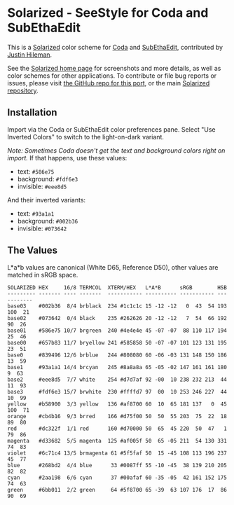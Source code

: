 Solarized - SeeStyle for Coda and SubEthaEdit
=============================================

This is a [Solarized][solarized] color scheme for [Coda][coda] and
[SubEthaEdit][see], contributed by [Justin Hileman][jh].

See the [Solarized home page][solarized] for screenshots and more details,
as well as color schemes for other applications. To contribute or file bug
reports or issues, please visit [the GitHub repo for this port][coda-repo],
or the main [Solarized repository][solarized-repo].

  [coda]:           http://panic.com/coda/
  [coda-repo]:      https://github.com/bobthecow/solarized-seestyle
  [jh]:             http://justinhileman.com
  [see]:            http://www.codingmonkeys.de/subethaedit/
  [solarized]:      http://ethanschoonover.com/solarized
  [solarized-repo]: https://github.com/altercation/solarized


Installation
------------

Import via the Coda or SubEthaEdit color preferences pane. Select "Use Inverted
Colors" to switch to the light-on-dark variant.

_Note: Sometimes Coda doesn't get the text and background colors right on import._
If that happens, use these values:

 * text:       `#586e75`
 * background: `#fdf6e3`
 * invisible:  `#eee8d5`

And their inverted variants:

 * text:       `#93a1a1`
 * background: `#002b36`
 * invisible:  `#073642`


The Values
----------

L\*a\*b values are canonical (White D65, Reference D50), other values are 
matched in sRGB space.

    SOLARIZED HEX     16/8 TERMCOL  XTERM/HEX   L*A*B      sRGB        HSB
    --------- ------- ---- -------  ----------- ---------- ----------- -----------
    base03    #002b36  8/4 brblack  234 #1c1c1c 15 -12 -12   0  43  54 193 100  21
    base02    #073642  0/4 black    235 #262626 20 -12 -12   7  54  66 192  90  26
    base01    #586e75 10/7 brgreen  240 #4e4e4e 45 -07 -07  88 110 117 194  25  46
    base00    #657b83 11/7 bryellow 241 #585858 50 -07 -07 101 123 131 195  23  51
    base0     #839496 12/6 brblue   244 #808080 60 -06 -03 131 148 150 186  13  59
    base1     #93a1a1 14/4 brcyan   245 #8a8a8a 65 -05 -02 147 161 161 180   9  63
    base2     #eee8d5  7/7 white    254 #d7d7af 92 -00  10 238 232 213  44  11  93
    base3     #fdf6e3 15/7 brwhite  230 #ffffd7 97  00  10 253 246 227  44  10  99
    yellow    #b58900  3/3 yellow   136 #af8700 60  10  65 181 137   0  45 100  71
    orange    #cb4b16  9/3 brred    166 #d75f00 50  50  55 203  75  22  18  89  80
    red       #dc322f  1/1 red      160 #d70000 50  65  45 220  50  47   1  79  86
    magenta   #d33682  5/5 magenta  125 #af005f 50  65 -05 211  54 130 331  74  83
    violet    #6c71c4 13/5 brmagenta 61 #5f5faf 50  15 -45 108 113 196 237  45  77
    blue      #268bd2  4/4 blue      33 #0087ff 55 -10 -45  38 139 210 205  82  82
    cyan      #2aa198  6/6 cyan      37 #00afaf 60 -35 -05  42 161 152 175  74  63
    green     #6bb011  2/2 green     64 #5f8700 65 -39  63 107 176  17  86  90  69
